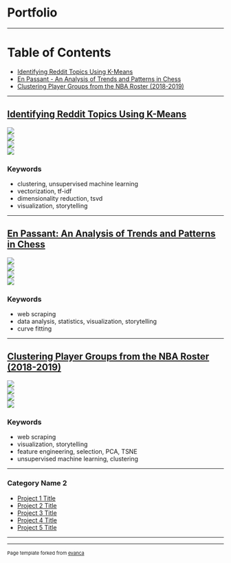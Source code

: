 # Portfolio
---

# Table of Contents

* [Identifying Reddit Topics Using K-Means](#redditminiproject)
* [En Passant - An Analysis of Trends and Patterns in Chess](#enpassantproject)
* [Clustering Player Groups from the NBA Roster (2018-2019)](#nbaplayerclusters)

---
<a name="redditminiproject"></a>
## [Identifying Reddit Topics Using K-Means](/pages/redditminiproject.md)

<div class="gridwrapper">
  <div class="one"><img src="images/redditminiproject/dim_redux_1.jpg?raw=true"/></div>
  <div class="two"><img src="images/redditminiproject/clustering_1.jpg?raw=true"/></div>
  <div class="three"><img src="images/redditminiproject/internal_val_1.jpg?raw=true"/></div>
  <div class="four"><img src="images/redditminiproject/reddit_wordcloud_1.jpg?raw=true"/></div>
</div>

### Keywords
* clustering, unsupervised machine learning
* vectorization, tf-idf
* dimensionality reduction, tsvd
* visualization, storytelling

---
<a name="enpassantproject"></a>
## [En Passant: An Analysis of Trends and Patterns in Chess](/pages/enpassantproject.md)

<div class="gridwrapper">
  <div class="one"><img src="images/enpassantproject/fidescatter.png?raw=true"/></div>
  <div class="two"><img src="images/enpassantproject/heatmap1.png?raw=true"/></div>
  <div class="three"><img src="images/enpassantproject/chess_openings.png?raw=true"/></div>
  <div class="four"><img src="images/enpassantproject/wordcloudpawn.png?raw=true"/></div>
</div>

### Keywords
* web scraping
* data analysis, statistics, visualization, storytelling
* curve fitting

---
<a name="nbaplayerclusters"></a>
## [Clustering Player Groups from the NBA Roster (2018-2019)](/pages/nbaplayerclusters.md)

<div class="gridwrapper">
  <div class="one"><img src="images/nbaplayerclusters/boxplots.png?raw=true"/></div>
  <div class="two"><img src="images/nbaplayerclusters/clustering.png?raw=true"/></div>
  <div class="three"><img src="images/nbaplayerclusters/PCA.png?raw=true"/></div>
  <div class="four"><img src="images/nbaplayerclusters/varcorrels.png?raw=true"/></div>
</div>

### Keywords
* web scraping
* visualization, storytelling
* feature engineering, selection, PCA, TSNE
* unsupervised machine learning, clustering

---

### Category Name 2

- [Project 1 Title](http://example.com/)
- [Project 2 Title](http://example.com/)
- [Project 3 Title](http://example.com/)
- [Project 4 Title](http://example.com/)
- [Project 5 Title](http://example.com/)

---




---
<p style="font-size:11px">Page template forked from <a href="https://github.com/evanca/quick-portfolio">evanca</a></p>
<!-- Remove above link if you don't want to attibute -->
